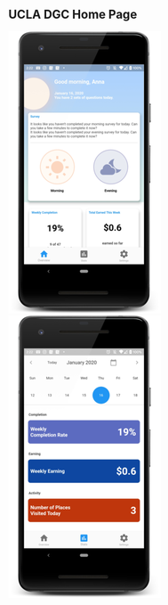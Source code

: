 ## UCLA DGC Home Page

![alt text](images/home.png "Title 1")![alt text](images/stats.png "Title 1")






